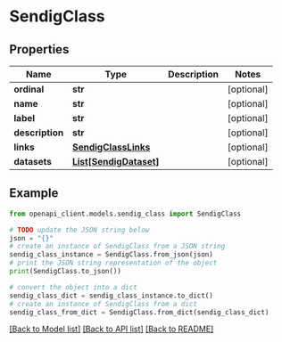 # SendigClass


## Properties

Name | Type | Description | Notes
------------ | ------------- | ------------- | -------------
**ordinal** | **str** |  | [optional] 
**name** | **str** |  | [optional] 
**label** | **str** |  | [optional] 
**description** | **str** |  | [optional] 
**links** | [**SendigClassLinks**](SendigClassLinks.md) |  | [optional] 
**datasets** | [**List[SendigDataset]**](SendigDataset.md) |  | [optional] 

## Example

```python
from openapi_client.models.sendig_class import SendigClass

# TODO update the JSON string below
json = "{}"
# create an instance of SendigClass from a JSON string
sendig_class_instance = SendigClass.from_json(json)
# print the JSON string representation of the object
print(SendigClass.to_json())

# convert the object into a dict
sendig_class_dict = sendig_class_instance.to_dict()
# create an instance of SendigClass from a dict
sendig_class_from_dict = SendigClass.from_dict(sendig_class_dict)
```
[[Back to Model list]](../README.md#documentation-for-models) [[Back to API list]](../README.md#documentation-for-api-endpoints) [[Back to README]](../README.md)


